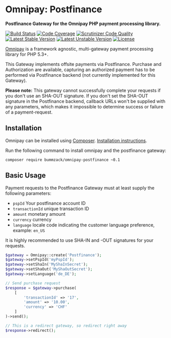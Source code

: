 # Omnipay: Postfinance

**Postfinance Gateway for the Omnipay PHP payment processing library.**

[![Build Status](https://api.travis-ci.org/bummzack/omnipay-postfinance.png)](https://travis-ci.org/bummzack/omnipay-postfinance)
[![Code Coverage](https://scrutinizer-ci.com/g/bummzack/omnipay-postfinance/badges/coverage.png?b=master)](https://scrutinizer-ci.com/g/bummzack/omnipay-postfinance/?branch=master)
[![Scrutinizer Code Quality](https://scrutinizer-ci.com/g/bummzack/omnipay-postfinance/badges/quality-score.png?b=master)](https://scrutinizer-ci.com/g/bummzack/omnipay-postfinance/?branch=master)
[![Latest Stable Version](https://poser.pugx.org/bummzack/omnipay-postfinance/v/stable)](https://packagist.org/packages/bummzack/omnipay-postfinance)
[![Latest Unstable Version](https://poser.pugx.org/bummzack/omnipay-postfinance/v/unstable)](https://packagist.org/packages/bummzack/omnipay-postfinance)
[![License](https://poser.pugx.org/bummzack/omnipay-postfinance/license)](https://packagist.org/packages/bummzack/omnipay-postfinance)

[Omnipay](https://github.com/thephpleague/omnipay) is a framework agnostic, multi-gateway payment
processing library for PHP 5.3+.

This Gateway implements offsite payments via Postfinance. Purchase and Authorization are available, capturing an authorized payment has to be performed via Postfinance backend (not currently implemented for this Gateway).

**Please note:** This gateway cannot successfully complete your requests if you don't use an SHA-OUT signature. If you don't set the SHA-OUT signature in the Postfinance backend, callback URLs won't be supplied with any parameters, which makes it impossible to determine success or failure of a payment-request.

## Installation

Omnipay can be installed using [Composer](https://getcomposer.org/). [Installation instructions](https://getcomposer.org/doc/00-intro.md#installation-linux-unix-osx).

Run the following command to install omnipay and the postfinance gateway:

    composer require bummzack/omnipay-postfinance ~0.1

## Basic Usage

Payment requests to the Postfinance Gateway must at least supply the following parameters:

 - `pspId` Your postfinance account ID
 - `transactionId` unique transaction ID
 - `amount` monetary amount
 - `currency` currency
 - `language` locale code indicating the customer language preference, example: `en_US`

It is highly recommended to use SHA-IN and -OUT signatures for your requests.

```php
$gateway = Omnipay::create('Postfinance');
$gateway->setPspId('myPspId');
$gateway->setShaIn('MyShaInSecret');
$gateway->setShaOut('MyShaOutSecret');
$gateway->setLanguage('de_DE');

// Send purchase request
$response = $gateway->purchase(
    [
        'transactionId' => '17',
        'amount' => '10.00',
        'currency' => 'CHF'
    ]
)->send();

// This is a redirect gateway, so redirect right away
$response->redirect();

```

